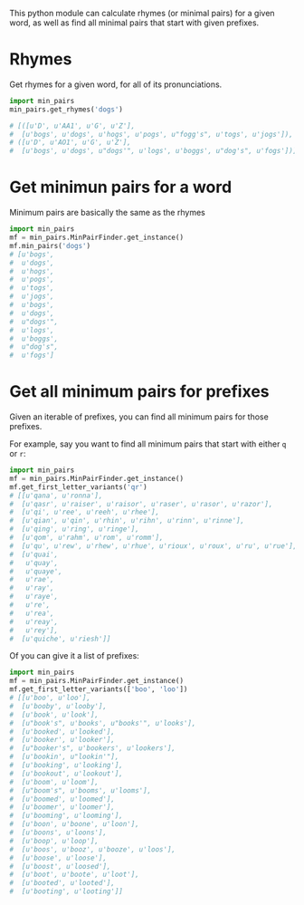 This python module can calculate rhymes (or minimal pairs) for a given word,
as well as find all minimal pairs that start with given prefixes.

# Rhymes

Get rhymes for a given word, for all of its pronunciations.

```python
import min_pairs
min_pairs.get_rhymes('dogs')

# [([u'D', u'AA1', u'G', u'Z'],
#  [u'bogs', u'dogs', u'hogs', u'pogs', u"fogg's", u'togs', u'jogs']),
# ([u'D', u'AO1', u'G', u'Z'],
#  [u'bogs', u'dogs', u"dogs'", u'logs', u'boggs', u"dog's", u'fogs'])]
```

# Get minimun pairs for a word

Minimum pairs are basically the same as the rhymes

```python
import min_pairs
mf = min_pairs.MinPairFinder.get_instance()
mf.min_pairs('dogs')
# [u'bogs',
#  u'dogs',
#  u'hogs',
#  u'pogs',
#  u'togs',
#  u'jogs',
#  u'bogs',
#  u'dogs',
#  u"dogs'",
#  u'logs',
#  u'boggs',
#  u"dog's",
#  u'fogs']
```

# Get all minimum pairs for prefixes

Given an iterable of prefixes, you can find all minimum pairs for those
prefixes.

For example, say you want to find all minimum pairs that start with either
`q` or `r`:

```python
import min_pairs
mf = min_pairs.MinPairFinder.get_instance()
mf.get_first_letter_variants('qr')
# [[u'qana', u'ronna'],
#  [u'qasr', u'raiser', u'raisor', u'raser', u'rasor', u'razor'],
#  [u'qi', u'ree', u'reeh', u'rhee'],
#  [u'qian', u'qin', u'rhin', u'rihn', u'rinn', u'rinne'],
#  [u'qing', u'ring', u'ringe'],
#  [u'qom', u'rahm', u'rom', u'romm'],
#  [u'qu', u'rew', u'rhew', u'rhue', u'rioux', u'roux', u'ru', u'rue'],
#  [u'quai',
#   u'quay',
#   u'quaye',
#   u'rae',
#   u'ray',
#   u'raye',
#   u're',
#   u'rea',
#   u'reay',
#   u'rey'],
#  [u'quiche', u'riesh']]
```

Of you can give it a list of prefixes:

```python
import min_pairs
mf = min_pairs.MinPairFinder.get_instance()
mf.get_first_letter_variants(['boo', 'loo'])
# [[u'boo', u'loo'],
#  [u'booby', u'looby'],
#  [u'book', u'look'],
#  [u"book's", u'books', u"books'", u'looks'],
#  [u'booked', u'looked'],
#  [u'booker', u'looker'],
#  [u"booker's", u'bookers', u'lookers'],
#  [u'bookin', u"lookin'"],
#  [u'booking', u'looking'],
#  [u'bookout', u'lookout'],
#  [u'boom', u'loom'],
#  [u"boom's", u'booms', u'looms'],
#  [u'boomed', u'loomed'],
#  [u'boomer', u'loomer'],
#  [u'booming', u'looming'],
#  [u'boon', u'boone', u'loon'],
#  [u'boons', u'loons'],
#  [u'boop', u'loop'],
#  [u'boos', u'booz', u'booze', u'loos'],
#  [u'boose', u'loose'],
#  [u'boost', u'loosed'],
#  [u'boot', u'boote', u'loot'],
#  [u'booted', u'looted'],
#  [u'booting', u'looting']]
```
